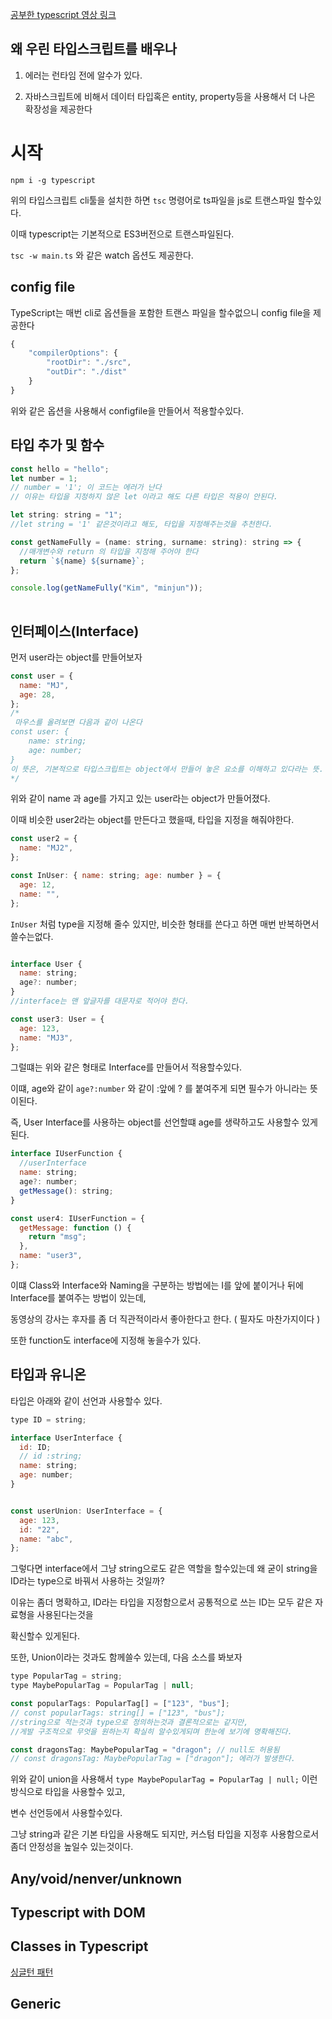 [공부한 typescript 영상 링크](https://www.youtube.com/watch?v=gp5H0Vw39yw&t=4679s)

## 왜 우린 타입스크립트를 배우나

1. 에러는 런타임 전에 알수가 있다.

2. 자바스크립트에 비해서 데이터 타입혹은 entity, property등을 사용해서 더 나은 확장성을 제공한다

   

# 시작

`npm i -g typescript`

위의 타입스크립트 cli툴을 설치한 하면 `tsc` 명령어로 ts파일을 js로 트랜스파일 할수있다.

이때 typescript는 기본적으로 ES3버전으로 트랜스파일된다.

`tsc -w main.ts` 와 같은 watch 옵션도 제공한다.

## config file

TypeScript는 매번 cli로 옵션들을 포함한 트랜스 파일을 할수없으니 config file을 제공한다

```javascript
{
    "compilerOptions": {
        "rootDir": "./src",
        "outDir": "./dist"
    }
}
```

위와 같은 옵션을 사용해서 configfile을 만들어서 적용할수있다. 



## 타입 추가 및 함수

```javascript
const hello = "hello";
let number = 1;
// number = '1'; 이 코드는 에러가 난다
// 이유는 타입을 지정하지 않은 let 이라고 해도 다른 타입은 적용이 안된다.

let string: string = "1";
//let string = '1' 같은것이라고 해도, 타입을 지정해주는것을 추천한다.

const getNameFully = (name: string, surname: string): string => {
  //매개변수와 return 의 타입을 지정해 주어야 한다
  return `${name} ${surname}`;
};

console.log(getNameFully("Kim", "minjun"));
 
```



## 인터페이스(Interface)

먼저 user라는 object를 만들어보자

```javascript
const user = {
  name: "MJ",
  age: 28,
};
/*
 마우스를 올려보면 다음과 같이 나온다
const user: {
    name: string;
    age: number;
}
이 뜻은, 기본적으로 타입스크립트는 object에서 만들어 놓은 요소를 이해하고 있다라는 뜻. 
*/
```

위와 같이 name 과 age를 가지고 있는 user라는 object가 만들어졌다.

이때 비슷한 user2라는 object를 만든다고 했을때, 타입을 지정을 해줘야한다.

```javascript
const user2 = {
  name: "MJ2",
};

const InUser: { name: string; age: number } = {
  age: 12,
  name: "",
};
```

`InUser` 처럼 type을 지정해 줄수 있지만, 비슷한 형태를 쓴다고 하면 매번 반복하면서 쓸수는없다.

```javascript

interface User {
  name: string;
  age?: number;
}
//interface는 맨 앞글자를 대문자로 적어야 한다.

const user3: User = {
  age: 123,
  name: "MJ3",
};
```

그럴떄는 위와 같은 형태로 Interface를 만들어서 적용할수있다.

이떄, age와 같이 `age?:number` 와 같이 :앞에 ? 를 붙여주게 되면 필수가 아니라는 뜻이된다.

즉, User Interface를 사용하는 object를 선언할떄 age를 생략하고도 사용할수 있게된다. 

```javascript
interface IUserFunction {
  //userInterface
  name: string;
  age?: number;
  getMessage(): string;
}

const user4: IUserFunction = {
  getMessage: function () {
    return "msg";
  },
  name: "user3",
};

```

이떄 Class와 Interface와 Naming을 구분하는 방법에는 I를 앞에 붙이거나 뒤에 Interface를 붙여주는 방법이 있는데,

동영상의 강사는 후자를 좀 더 직관적이라서 좋아한다고 한다. ( 필자도 마찬가지이다 )

또한 function도 interface에 지정해 놓을수가 있다.



## 타입과 유니온

타입은 아래와 같이 선언과 사용할수 있다.

```javascript
type ID = string;

interface UserInterface {
  id: ID;
  // id :string;
  name: string;
  age: number;
}


const userUnion: UserInterface = {
  age: 123,
  id: "22",
  name: "abc",
};


```

그렇다면 interface에서 그냥 string으로도 같은 역할을 할수있는데 왜 굳이 string을 ID라는 type으로 바꿔서 사용하는 것일까?



이유는 좀더 명확하고, ID라는 타입을 지정함으로서 공통적으로 쓰는 ID는 모두 같은 자료형을 사용된다는것을

확신할수 있게된다.

또한, Union이라는 것과도 함께쓸수 있는데, 다음 소스를 봐보자



```javascript
type PopularTag = string;
type MaybePopularTag = PopularTag | null;

const popularTags: PopularTag[] = ["123", "bus"];
// const popularTags: string[] = ["123", "bus"];
//string으로 적는것과 type으로 정의하는것과 결론적으로는 같지만,
//게발 구조적으로 무엇을 원하는지 확실히 알수있게되며 한눈에 보기에 명확해진다.

const dragonsTag: MaybePopularTag = "dragon"; // null도 허용됨
// const dragonsTag: MaybePopularTag = ["dragon"]; 에러가 발생한다.

```

위와 같이 union을 사용해서 `type MaybePopularTag = PopularTag | null;` 이런 방식으로 타입을 사용할수 있고,

변수 선언등에서 사용할수있다.

그냥 string과 같은 기본 타입을 사용해도 되지만, 커스텀 타입을 지정후 사용함으로서 좀더 안정성을 높일수 있는것이다.



## Any/void/nenver/unknown









## Typescript with DOM







## Classes in Typescript



[싱글턴 패턴](https://yamoo9.gitbook.io/typescript/classes/singleton)



## Generic





















